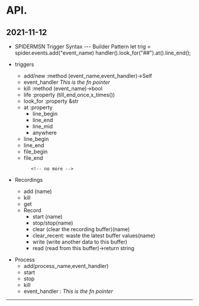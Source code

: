 # API.
2021-11-12
---
- SPIDERMSN
 Trigger Syntax --- Builder Pattern
 let trig = spider.events.add("event_name)
 handler().look_for("##").at().line_end();  
 
- triggers
    - add/new  :method (event_name,event_handler)->Self
    - event_handler *This is the fn pointer*
    - kill :method (event_name)->bool
    - life  :property (till_end,once,x_times())
    - look_for :property &str
    - at :property
        - line_begin
        - line_end
        - line_mid
        - anywhere
       <!-- //already exists by default  -->
    -  line_begin     
    -  line_end    
    -  file_begin    
    -  file_end    
    <!-- -  half_done--later -->
    <!-- -  percent_done(x)--later -->
            <!-- no more -->

- Recordings
    - add (name)
    - kill
    - get 
    - Record
        - start (name)
        - stop/stop(name)
        <!-- - save_to_file
        - read_from_file -->
        - clear (clear the recording buffer)(name)
        - clear_recent: waste the latest buffer values(name)
        <!-- - append_text : before current buffer-later -->
        <!-- - prepend_text --later -->
        - write (write another data to this buffer)
        - read (read from this buffer)->return string
            <!-- stitch with another recording -->
        <!-- - stitch_record_prepend () -->
        <!-- - stitch_record_postpend () -->
        <!-- - stitch_file_prepend () -->
        <!-- - stitch_file_postpend () -->

<!-- Next feature -->
- Process
    - add(process_name,event_handler)  
    - start  
    - stop  
    - kill  
    - event_handler : *This is the fn pointer*  
---
